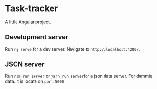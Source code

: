 # Task-tracker

A little [Angular](https://github.com/angular/angular-cli) project.

## Development server

Run `ng serve` for a dev server. Navigate to `http://localhost:4200/`.

## JSON server
Run `npm run server` or `yarn run server`for a json data server. For dummie data. It is locate on `port:5000`  

 
